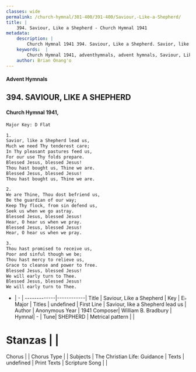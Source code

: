 ```yaml
---
classes: wide
permalink: /church-hymnal/301-400/391-400/Saviour,-Like-a-Shepherd/
title: |
    394. Saviour, Like a Shepherd - Church Hymnal 1941
metadata:
    description: |
        Church Hymnal 1941 394. Saviour, Like a Shepherd. Savior, like a Shepherd lead us, Much we need Thy tenderest care; In Thy pleasant pastures feed us, For our use Thy folds prepare. Blessed Jesus, blessed Jesus! Thou hast bought us, Thine we are. Blessed Jesus, blessed Jesus! Thou hast bought us, Thine we are. 
    keywords:  |
        Church Hymnal 1941, adventhymnals, advent hymnals, Saviour, Like a Shepherd, Saviour, like a Shepherd lead us. 
    author: Brian Onang'o
---
```


#### Advent Hymnals
## 394. SAVIOUR, LIKE A SHEPHERD
####  Church Hymnal 1941,

```txt
Major Key: D Flat

1.
Savior, like a Shepherd lead us,
Much we need Thy tenderest care;
In Thy pleasant pastures feed us,
For our use Thy folds prepare.
Blessed Jesus, blessed Jesus!
Thou hast bought us, Thine we are.
Blessed Jesus, blessed Jesus!
Thou hast bought us, Thine we are.

2.
We are Thine, Thou dost befriend us,
Be the guardian of our way;
Keep Thy flock, from sin defend us,
Seek us when we go astray.
Blessed Jesus, blessed Jesus!
Hear, O hear us when we pray.
Blessed Jesus, blessed Jesus!
Hear, O hear us when we pray.

3.
Thou hast promised to receive us,
Poor and sinful though we be;
Thou hast mercy to relieve us,
Grace to cleanse and power to free.
Blessed Jesus, blessed Jesus!
We will early turn to Thee.
Blessed Jesus, blessed Jesus!
We will early turn to Thee.

```

- |   -  |
-------------|------------|
Title | Saviour, Like a Shepherd |
Key | E♭ Major |
Titles | undefined |
First Line | Saviour, like a Shepherd lead us |
Author | Anonymous
Year | 1941
Composer| William B. Bradbury |
Hymnal|  - |
Tune| SHEPHERD |
Metrical pattern | |
# Stanzas |  |
Chorus |  |
Chorus Type |  |
Subjects | The Christian Life: Guidance |
Texts | undefined |
Print Texts | 
Scripture Song |  |
    
